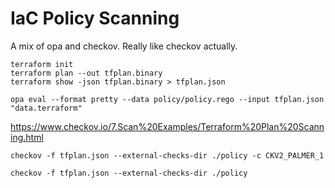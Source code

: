 # IaC Policy Scanning

A mix of opa and checkov.  Really like checkov actually.

```shell
terraform init
terraform plan --out tfplan.binary
terraform show -json tfplan.binary > tfplan.json
```

`opa eval --format pretty --data policy/policy.rego --input tfplan.json "data.terraform"`

https://www.checkov.io/7.Scan%20Examples/Terraform%20Plan%20Scanning.html

`checkov -f tfplan.json --external-checks-dir ./policy -c CKV2_PALMER_1`

`checkov -f tfplan.json --external-checks-dir ./policy`
